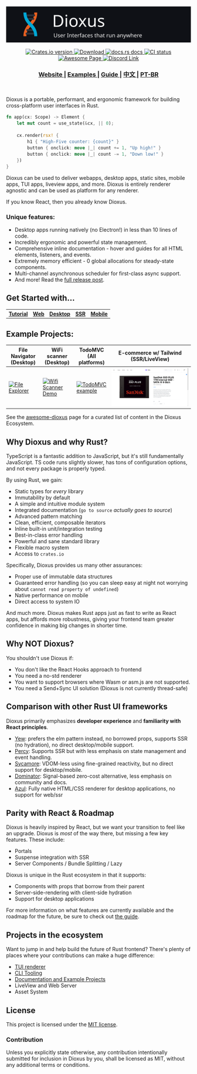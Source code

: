 <p align="center">
  <img src="./notes/header.svg">
</p>

<div align="center">
  <!-- Crates version -->
  <a href="https://crates.io/crates/dioxus">
    <img src="https://img.shields.io/crates/v/dioxus.svg?style=flat-square"
    alt="Crates.io version" />
  </a>
  <!-- Downloads -->
  <a href="https://crates.io/crates/dioxus">
    <img src="https://img.shields.io/crates/d/dioxus.svg?style=flat-square"
      alt="Download" />
  </a>
  <!-- docs -->
  <a href="https://docs.rs/dioxus">
    <img src="https://img.shields.io/badge/docs-latest-blue.svg?style=flat-square"
      alt="docs.rs docs" />
  </a>
  <!-- CI -->
  <a href="https://github.com/jkelleyrtp/dioxus/actions">
    <img src="https://github.com/dioxuslabs/dioxus/actions/workflows/main.yml/badge.svg"
      alt="CI status" />
  </a>

  <!--Awesome -->
  <a href="https://github.com/dioxuslabs/awesome-dioxus">
    <img src="https://cdn.rawgit.com/sindresorhus/awesome/d7305f38d29fed78fa85652e3a63e154dd8e8829/media/badge.svg" alt="Awesome Page" />
  </a>
  <!-- Discord -->
  <a href="https://discord.gg/XgGxMSkvUM">
    <img src="https://img.shields.io/discord/899851952891002890.svg?logo=discord&style=flat-square" alt="Discord Link" />
  </a>
</div>

<div align="center">
  <h3>
    <a href="https://dioxuslabs.com"> Website </a>
    <span> | </span>
    <a href="https://github.com/DioxusLabs/example-projects"> Examples </a>
    <span> | </span>
    <a href="https://dioxuslabs.com/guide"> Guide </a>
    <span> | </span>
    <a href="https://github.com/DioxusLabs/dioxus/blob/master/notes/README/ZH_CN.md"> 中文 </a>
    <span> | </span>
    <a href="https://github.com/DioxusLabs/dioxus/blob/master/translations/pt-br/README.md"> PT-BR </a>
  </h3>
</div>

<br/>

Dioxus is a portable, performant, and ergonomic framework for building cross-platform user interfaces in Rust.

```rust
fn app(cx: Scope) -> Element {
    let mut count = use_state(&cx, || 0);

    cx.render(rsx! {
        h1 { "High-Five counter: {count}" }
        button { onclick: move |_| count += 1, "Up high!" }
        button { onclick: move |_| count -= 1, "Down low!" }
    })
}
```

Dioxus can be used to deliver webapps, desktop apps, static sites, mobile apps, TUI apps, liveview apps, and more. Dioxus is entirely renderer agnostic and can be used as platform for any renderer.

If you know React, then you already know Dioxus.

### Unique features:

- Desktop apps running natively (no Electron!) in less than 10 lines of code.
- Incredibly ergonomic and powerful state management.
- Comprehensive inline documentation - hover and guides for all HTML elements, listeners, and events.
- Extremely memory efficient - 0 global allocations for steady-state components.
- Multi-channel asynchronous scheduler for first-class async support.
- And more! Read the [full release post](https://dioxuslabs.com/blog/introducing-dioxus/).

## Get Started with...

<table style="width:100%" align="center">
    <tr >
        <th><a href="https://dioxuslabs.com/guide/">Tutorial</a></th>
        <th><a href="https://dioxuslabs.com/reference/web">Web</a></th>
        <th><a href="https://dioxuslabs.com/reference/desktop/">Desktop</a></th>
        <th><a href="https://dioxuslabs.com/reference/ssr/">SSR</a></th>
        <th><a href="https://dioxuslabs.com/reference/mobile/">Mobile</a></th>
    <tr>
</table>

## Example Projects:

| File Navigator (Desktop)                                                                                                                                                        | WiFi scanner (Desktop)                                                                                                                                                                 | TodoMVC (All platforms)                                                                                                                                                 | E-commerce w/ Tailwind (SSR/LiveView)                                                                                                                                                 |
| ------------------------------------------------------------------------------------------------------------------------------------------------------------------------------- | -------------------------------------------------------------------------------------------------------------------------------------------------------------------------------------- | ----------------------------------------------------------------------------------------------------------------------------------------------------------------------- | ------------------------------------------------------------------------------------------------------------------------------------------------------------------------------------- |
| [![File Explorer](https://github.com/DioxusLabs/example-projects/raw/master/file-explorer/image.png)](https://github.com/DioxusLabs/example-projects/blob/master/file-explorer) | [![Wifi Scanner Demo](https://github.com/DioxusLabs/example-projects/raw/master/wifi-scanner/demo_small.png)](https://github.com/DioxusLabs/example-projects/blob/master/wifi-scanner) | [![TodoMVC example](https://github.com/DioxusLabs/example-projects/raw/master/todomvc/example.png)](https://github.com/DioxusLabs/example-projects/blob/master/todomvc) | [![E-commerce Example](https://github.com/DioxusLabs/example-projects/raw/master/ecommerce-site/demo.png)](https://github.com/DioxusLabs/example-projects/blob/master/ecommerce-site) |

See the [awesome-dioxus](https://github.com/DioxusLabs/awesome-dioxus) page for a curated list of content in the Dioxus Ecosystem.

## Why Dioxus and why Rust?

TypeScript is a fantastic addition to JavaScript, but it's still fundamentally JavaScript. TS code runs slightly slower, has tons of configuration options, and not every package is properly typed.

By using Rust, we gain:

- Static types for _every_ library
- Immutability by default
- A simple and intuitive module system
- Integrated documentation (`go to source` _actually goes to source_)
- Advanced pattern matching
- Clean, efficient, composable iterators
- Inline built-in unit/integration testing
- Best-in-class error handling
- Powerful and sane standard library
- Flexible macro system
- Access to `crates.io`

Specifically, Dioxus provides us many other assurances:

- Proper use of immutable data structures
- Guaranteed error handling (so you can sleep easy at night not worrying about `cannot read property of undefined`)
- Native performance on mobile
- Direct access to system IO

And much more. Dioxus makes Rust apps just as fast to write as React apps, but affords more robustness, giving your frontend team greater confidence in making big changes in shorter time.

## Why NOT Dioxus?

You shouldn't use Dioxus if:

- You don't like the React Hooks approach to frontend
- You need a no-std renderer
- You want to support browsers where Wasm or asm.js are not supported.
- You need a Send+Sync UI solution (Dioxus is not currently thread-safe)

## Comparison with other Rust UI frameworks

Dioxus primarily emphasizes **developer experience** and **familiarity with React principles**.

- [Yew](https://github.com/yewstack/yew): prefers the elm pattern instead, no borrowed props, supports SSR (no hydration), no direct desktop/mobile support.
- [Percy](https://github.com/chinedufn/percy): Supports SSR but with less emphasis on state management and event handling.
- [Sycamore](https://github.com/sycamore-rs/sycamore): VDOM-less using fine-grained reactivity, but no direct support for desktop/mobile.
- [Dominator](https://github.com/Pauan/rust-dominator): Signal-based zero-cost alternative, less emphasis on community and docs.
- [Azul](https://azul.rs): Fully native HTML/CSS renderer for desktop applications, no support for web/ssr

## Parity with React & Roadmap

Dioxus is heavily inspired by React, but we want your transition to feel like an upgrade. Dioxus is _most_ of the way there, but missing a few key features. These include:

- Portals
- Suspense integration with SSR
- Server Components / Bundle Splitting / Lazy

Dioxus is unique in the Rust ecosystem in that it supports:

- Components with props that borrow from their parent
- Server-side-rendering with client-side hydration
- Support for desktop applications

For more information on what features are currently available and the roadmap for the future, be sure to check out [the guide](https://dioxuslabs.com/guide/).

## Projects in the ecosystem

Want to jump in and help build the future of Rust frontend? There's plenty of places where your contributions can make a huge difference:

- [TUI renderer](https://github.com/dioxusLabs/rink)
- [CLI Tooling](https://github.com/dioxusLabs/cli)
- [Documentation and Example Projects](https://github.com/dioxusLabs/docsite)
- LiveView and Web Server
- Asset System

## License

This project is licensed under the [MIT license].

[mit license]: https://github.com/DioxusLabs/dioxus/blob/master/LICENSE-MIT

### Contribution

Unless you explicitly state otherwise, any contribution intentionally submitted
for inclusion in Dioxus by you, shall be licensed as MIT, without any additional
terms or conditions.
